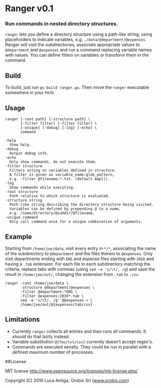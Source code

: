 # Ranger v0.1

### Run commands in nested directory structures.

`ranger` lets you define a directory structure using a path-like string, using placeholders to indicate variables, e.g. `./data/@department/@expenses`. Ranger will visit the subdirectories, associate appropriate values to `@department` and `@expenses` and run a command replacing variable names with values. You can define filters on variables or transform them in the command.

## Build

To build, just run `go build ranger.go`. Then move the `ranger` executable somewhere in your `PATH`.

## Usage

```
ranger [-root path] [-structure path] \
       [-filter filter] [-filter filter] \
       [-unique] [-debug] [-log] [-echo] \
       command

-help
  Show help.
-debug
  Output debug info.
-echo
  Only show commands, do not execute them.
-filter structure
  Filters acting on variables defined in structure.
  A filter is given as variable_name:glob_pattern,
  e.g. -filter @filename:*.txt. (default map[]).
-log
  Show commands while executing.
-root structure
  Path relative to which structure is evaluated.
-structure string
  Path-like string describing the directory structure being visited.
  Variables can be defined by prepending @ to a name, 
  e.g. /some/directory/@subdir/@filename.
-unique command
  Only call command once for a unique combination of arguments.
```

## Example

Starting from `/home/joe/data`, visit every entry in `*/*`, associating the name of the subdirectory to `@department` and the files therein to `@expenses`. Only visit departments ending with `ENG` and expense files starting with `2016` and having a `.tab` extension. For each file in each subdirectory matching the criteria, replace tabs with commas (using `sed -e 's/\t/, /g`) and save the result in `/home/joe/out/`, changing the extension from `.tab` to `.csv`:

```
ranger -root /home/joe/data \
       -structure @department/@expenses \
       -filter @department:*ENG \
       -filter @expenses:2016*.tab \
       sed -e 's/\t/, /g' @@expenses > \
       /home/joe/out/@{expenses/tab/csv}
```


## Limitations

* Currently `ranger` collects all entries and then runs all commands. It should do that lazily instead.
* Variable substitution `@{foo/txt/csv}` currently doesn't accept regex's.
* Commands are executed serially. They could be run in parallel with a defined maximum number of processes.

##License

MIT license http://www.opensource.org/licenses/mit-license.php/

Copyright (C) 2016 Luca Antiga, Orobix Srl (www.orobix.com)

